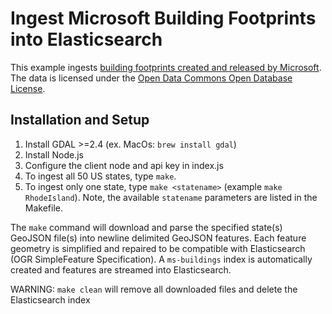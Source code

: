 # Ingest Microsoft Building Footprints into Elasticsearch

This example ingests [building footprints created and released by Microsoft](https://github.com/Microsoft/USBuildingFootprints). The data is licensed under the [Open Data Commons Open Database License](https://opendatacommons.org/licenses/odbl/).

## Installation and Setup

1) Install GDAL >=2.4 (ex. MacOs: `brew install gdal`)
2) Install Node.js
3) Configure the client node and api key in index.js
4) To ingest all 50 US states, type `make`.
5) To ingest only one state, type `make <statename>` (example `make RhodeIsland`). Note, the available `statename` parameters are listed in the Makefile.

The `make` command will download and parse the specified state(s) GeoJSON file(s) into newline delimited GeoJSON features. Each feature geometry is simplified and repaired to be compatible with Elasticsearch (OGR SimpleFeature Specification). A `ms-buildings` index is automatically created and features are streamed into Elasticsearch.

WARNING: `make clean` will remove all downloaded files and delete the Elasticsearch index
